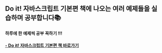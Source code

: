 ## Do it! 자바스크립트 기본편 책에 나오는 여러 예제들을 실습하며 공부합니다📚
#### 하루에 한 예제씩 공부 꼭하기 !!!
#### [- Do it! 자바스크립트 기본편 책 바로가기](http://www.easyspub.co.kr/20_Menu/BookView/295/PUB)